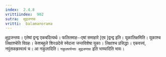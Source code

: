 ```yaml
---
index:  2.4.8
vrittiindex:  902
sutra:  क्षुद्रजन्तवः
vritti:  balamanorama 
---
```


क्षुद्रजन्तवः। एतेषां द्वन्द्व एकबदित्यर्थः। फलितमाह--एषां समाहारे [एव ]द्वन्द्व इति। यूकालिक्षमिति। यूकाश्च लिक्षाश्चेति विग्रहः। केशबहुले शिरःप्रदेसे स्वेदजा जन्तविशेषा यूकाः। लिक्षाश्च प्रसिद्धाः। एकवत्त्वं, नपुंसकह्रस्वत्वं च। आ नकुलादिति। `नकुलपर्यन्ताः क्षुद्रजन्तवः` इति भाष्यादिति भावः।


